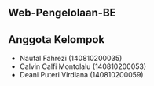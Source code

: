 ## Web-Pengelolaan-BE

## Anggota Kelompok
* Naufal Fahrezi (140810200035)
* Calvin Calfi Montolalu (140810200053)
* Deani Puteri Virdiana (140810200059)